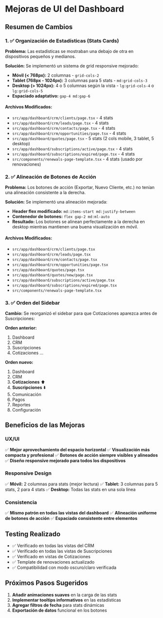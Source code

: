 # Mejoras de UI del Dashboard

## Resumen de Cambios

### 1. ✅ Organización de Estadísticas (Stats Cards)

**Problema:** Las estadísticas se mostraban una debajo de otra en dispositivos pequeños y medianos.

**Solución:** Se implementó un sistema de grid responsive mejorado:

- **Móvil (< 768px):** 2 columnas - `grid-cols-2`
- **Tablet (768px - 1024px):** 3 columnas para 5 stats - `md:grid-cols-3`
- **Desktop (> 1024px):** 4 o 5 columnas según la vista - `lg:grid-cols-4` o `lg:grid-cols-5`
- **Espaciado adaptativo:** `gap-4 md:gap-6`

#### Archivos Modificados:
- `src/app/dashboard/crm/clients/page.tsx` - 4 stats
- `src/app/dashboard/crm/leads/page.tsx` - 4 stats
- `src/app/dashboard/crm/contacts/page.tsx` - 4 stats
- `src/app/dashboard/crm/opportunities/page.tsx` - 4 stats
- `src/app/dashboard/quotes/page.tsx` - 5 stats (2 cols mobile, 3 tablet, 5 desktop)
- `src/app/dashboard/subscriptions/active/page.tsx` - 4 stats
- `src/app/dashboard/subscriptions/expired/page.tsx` - 4 stats
- `src/components/renewals-page-template.tsx` - 4 stats (usado por renovaciones)

### 2. ✅ Alineación de Botones de Acción

**Problema:** Los botones de acción (Exportar, Nuevo Cliente, etc.) no tenían una alineación consistente a la derecha.

**Solución:** Se implementó una alineación mejorada:

- **Header flex modificado:** `md:items-start md:justify-between`
- **Contenedor de botones:** `flex gap-2 md:ml-auto`
- **Resultado:** Los botones se alinean perfectamente a la derecha en desktop mientras mantienen una buena visualización en móvil.

#### Archivos Modificados:
- `src/app/dashboard/crm/clients/page.tsx`
- `src/app/dashboard/crm/leads/page.tsx`
- `src/app/dashboard/crm/contacts/page.tsx`
- `src/app/dashboard/crm/opportunities/page.tsx`
- `src/app/dashboard/quotes/page.tsx`
- `src/app/dashboard/quotes/new/page.tsx`
- `src/app/dashboard/subscriptions/active/page.tsx`
- `src/app/dashboard/subscriptions/expired/page.tsx`
- `src/components/renewals-page-template.tsx`

### 3. ✅ Orden del Sidebar

**Cambio:** Se reorganizó el sidebar para que Cotizaciones aparezca antes de Suscripciones:

**Orden anterior:**
1. Dashboard
2. CRM
3. Suscripciones
4. Cotizaciones
...

**Orden nuevo:**
1. Dashboard
2. CRM
3. **Cotizaciones** ⬆️
4. **Suscripciones** ⬇️
5. Comunicación
6. Pagos
7. Reportes
8. Configuración

## Beneficios de las Mejoras

### UX/UI
✅ **Mejor aprovechamiento del espacio horizontal**
✅ **Visualización más compacta y profesional**
✅ **Botones de acción siempre visibles y alineados**
✅ **Diseño responsive mejorado para todos los dispositivos**

### Responsive Design
✅ **Móvil:** 2 columnas para stats (mejor lectura)
✅ **Tablet:** 3 columnas para 5 stats, 2 para 4 stats
✅ **Desktop:** Todas las stats en una sola línea

### Consistencia
✅ **Mismo patrón en todas las vistas del dashboard**
✅ **Alineación uniforme de botones de acción**
✅ **Espaciado consistente entre elementos**

## Testing Realizado

- ✅ Verificado en todas las vistas del CRM
- ✅ Verificado en todas las vistas de Suscripciones
- ✅ Verificado en vistas de Cotizaciones
- ✅ Template de renovaciones actualizado
- ✅ Compatibilidad con modo oscuro/claro verificada

## Próximos Pasos Sugeridos

1. **Añadir animaciones suaves** en la carga de las stats
2. **Implementar tooltips informativos** en las estadísticas
3. **Agregar filtros de fecha** para stats dinámicas
4. **Exportación de datos** funcional en los botones
